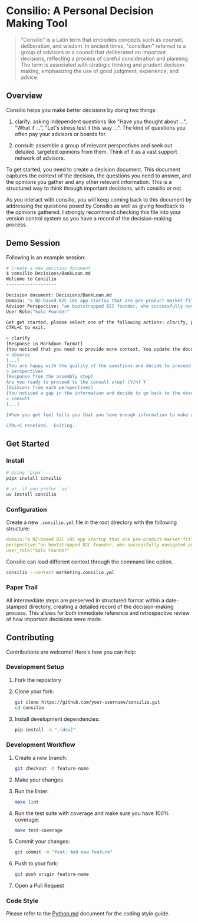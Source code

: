 # Consilio: A Personal Decision Making Tool

> "Consilio" is a Latin term that embodies concepts such as counsel,
> deliberation, and wisdom. In ancient times, "consilium" referred to a group
> of advisors or a council that deliberated on important decisions, reflecting
> a process of careful consideration and planning. The term is associated with
> strategic thinking and prudent decision-making, emphasizing the use of good
> judgment, experience, and advice.

## Overview

Consilio helps you make better decisions by doing two things:

1. clarify: asking independent questions like "Have you thought about ...",  "What if ...", "Let's
   stress test it this way ...".  The kind of questions you often pay your advisors or boards for.

2. consult: assemble a group of relevant perspectives and seek out
   detailed, targeted opinions from them. Think of it as a vast
   support network of advisors.  

To get started, you need to create a decision document. This document
captures the context of the decision, the questions you need to answer, and the
opinions you gather and any other relevant information. This is a structured way to think through important decisions, with consilio or not.

As you interact with consilio, you will keep coming back to this document by addressing
the questions posed by Consilio as well as giving feedback to the opinions gathered.
I strongly recommend checking this file into your version control system so you have a
record of the decision-making process.

## Demo Session

Following is an example session:

```bash
# Create a new decision document
$ consilio Decisions/BankLoan.md
Welcome to Consilio
-------------------

Decision document: Decisions/BankLoan.md
Domain: "a NZ-based B2C iOS app startup that are pre-product-market-fit"
Advisor Perspective: "an bootstrapped B2C founder, who successfully navigated pre-PMF phase with limited capital. , living outside of US but your main market is US."
User Role:"Solo Founder"

Get get started, please select one of the following actions: clarify, perspectives.
CTRL+C to exit.

> clarify
[Response in Markdown format]
{You noticed that you need to provide more context. You update the document in your editor.  Now, let's try again.}
> observe
[...]
{You are happy with the quality of the questions and decide to proceed.}
> perspectives
[Response from the assembly step]
Are you ready to proceed to the consult step? (Y/n) Y
[Opinions from each perspectives]
{You noticed a gap in the information and decide to go back to the observe step.}
> consult
[...]

{When you gut feel tells you that you have enough information to make a decision. }

CTRL+C received.  Exiting.
```

## Get Started

### Install

```bash
# Using `pipx` ... 
pipx install consilio

# or, if you prefer `uv`
uv install consilio
```

### Configuration

Create a new `.consilio.yml` file in the root directory with the following
structure:

```yaml
domain:"a NZ-based B2C iOS app startup that are pre-product-market-fit"
perspective:"an bootstrapped B2C founder, who successfully navigated pre-PMF phase with limited capital. , living outside of US but your main market is US."
user_role:"Solo Founder"
```

Consilio can load different context through the command line option.

```bash
consilio --context marketing.consilio.yml
```

### Paper Trail

All intermediate steps are preserved in structured format within a date-stamped
directory, creating a detailed record of the decision-making process. This
allows for both immediate reference and retrospective review of how important
decisions were made.

## Contributing

Contributions are welcome! Here's how you can help:

### Development Setup

1. Fork the repository
2. Clone your fork:

   ```bash
   git clone https://github.com/your-username/consilio.git
   cd consilio
   ```

3. Install development dependencies:

   ```bash
   pip install -e ".[dev]"
   ```

### Development Workflow

1. Create a new branch:

   ```bash
   git checkout -b feature-name
   ```

2. Make your changes
3. Run the linter:

   ```bash
   make lint
   ```

4. Run the test suite with coverage and make sure you have 100% coverage:

   ```bash
   make test-coverage
   ```

5. Commit your changes:

   ```bash
   git commit -m "feat: Add new feature"
   ```

6. Push to your fork:

   ```bash
   git push origin feature-name
   ```

7. Open a Pull Request

### Code Style

Please refer to the [Python.md](Python.md) document for the coding style guide.
